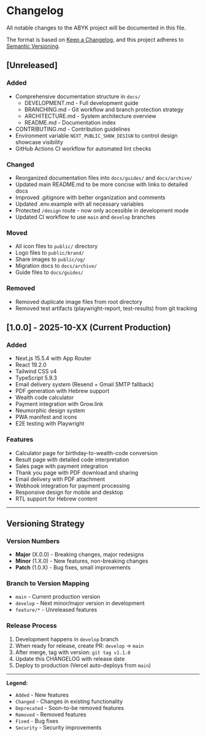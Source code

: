 # Changelog

All notable changes to the ABYK project will be documented in this file.

The format is based on [Keep a Changelog](https://keepachangelog.com/en/1.0.0/),
and this project adheres to [Semantic Versioning](https://semver.org/spec/v2.0.0.html).

## [Unreleased]

### Added
- Comprehensive documentation structure in `docs/`
  - DEVELOPMENT.md - Full development guide
  - BRANCHING.md - Git workflow and branch protection strategy
  - ARCHITECTURE.md - System architecture overview
  - README.md - Documentation index
- CONTRIBUTING.md - Contribution guidelines
- Environment variable `NEXT_PUBLIC_SHOW_DESIGN` to control design showcase visibility
- GitHub Actions CI workflow for automated lint checks

### Changed
- Reorganized documentation files into `docs/guides/` and `docs/archive/`
- Updated main README.md to be more concise with links to detailed docs
- Improved .gitignore with better organization and comments
- Updated .env.example with all necessary variables
- Protected `/design` route - now only accessible in development mode
- Updated CI workflow to use `main` and `develop` branches

### Moved
- All icon files to `public/` directory
- Logo files to `public/brand/`
- Share images to `public/og/`
- Migration docs to `docs/archive/`
- Guide files to `docs/guides/`

### Removed
- Removed duplicate image files from root directory
- Removed test artifacts (playwright-report, test-results) from git tracking

## [1.0.0] - 2025-10-XX (Current Production)

### Added
- Next.js 15.5.4 with App Router
- React 19.2.0
- Tailwind CSS v4
- TypeScript 5.9.3
- Email delivery system (Resend + Gmail SMTP fallback)
- PDF generation with Hebrew support
- Wealth code calculator
- Payment integration with Grow.link
- Neumorphic design system
- PWA manifest and icons
- E2E testing with Playwright

### Features
- Calculator page for birthday-to-wealth-code conversion
- Result page with detailed code interpretation
- Sales page with payment integration
- Thank you page with PDF download and sharing
- Email delivery with PDF attachment
- Webhook integration for payment processing
- Responsive design for mobile and desktop
- RTL support for Hebrew content

---

## Versioning Strategy

### Version Numbers
- **Major** (X.0.0) - Breaking changes, major redesigns
- **Minor** (1.X.0) - New features, non-breaking changes
- **Patch** (1.0.X) - Bug fixes, small improvements

### Branch to Version Mapping
- `main` - Current production version
- `develop` - Next minor/major version in development
- `feature/*` - Unreleased features

### Release Process
1. Development happens in `develop` branch
2. When ready for release, create PR: `develop` → `main`
3. After merge, tag with version: `git tag v1.1.0`
4. Update this CHANGELOG with release date
5. Deploy to production (Vercel auto-deploys from `main`)

---

**Legend:**
- `Added` - New features
- `Changed` - Changes in existing functionality
- `Deprecated` - Soon-to-be removed features
- `Removed` - Removed features
- `Fixed` - Bug fixes
- `Security` - Security improvements
